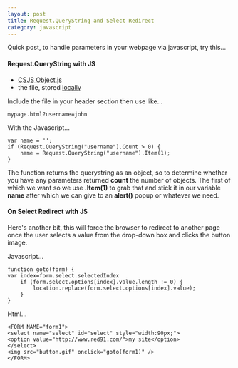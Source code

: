 ```yaml
---
layout: post
title: Request.QueryString and Select Redirect
category: javascript
---
```


Quick post, to handle parameters in your webpage via javascript, try this...

#### Request.QueryString with JS

* [CSJS Object.js](http://andrewu.co.uk/tools/request/)
* the file, stored [locally](http://www.red91.com/assets/CSJSRequestObject.js)

Include the file in your header section then use like...

    mypage.html?username=john

With the Javascript...

    var name = '';
    if (Request.QueryString("username").Count > 0) {
        name = Request.QueryString("username").Item(1);
    }

The function returns the querystring as an object, so to determine whether you have any parameters returned **count** the number of objects.  The first of which we want so we use **.Item(1)** to grab that and stick it in our variable **name** after which we can give to an **alert()** popup or whatever we need.

#### On Select Redirect with JS

Here's another bit, this will force the browser to redirect to another page once the user selects a value from the drop-down box and clicks the button image.

Javascript...

    function goto(form) { 
    var index=form.select.selectedIndex
        if (form.select.options[index].value.length != 0) {
            location.replace(form.select.options[index].value);
        }
    }

Html...

    <FORM NAME="form1">
    <select name="select" id="select" style="width:90px;">
    <option value="http://www.red91.com/">my site</option>
    </select>
    <img src="button.gif" onclick="goto(form1)" />
    </FORM>
